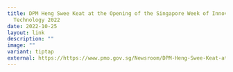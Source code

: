 ```yaml
---
title: DPM Heng Swee Keat at the Opening of the Singapore Week of Innovation and
  Technology 2022
date: 2022-10-25
layout: link
description: ""
image: ""
variant: tiptap
external: https://https://www.pmo.gov.sg/Newsroom/DPM-Heng-Swee-Keat-at-the-Opening-of-the-Singapore-Week-of-Innovation-and-Technology-2022
---
```

